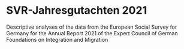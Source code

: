 # SVR-Jahresgutachten 2021

Descriptive analyses of the data from the European Social Survey for Germany for the Annual Report 2021 of the Expert Council of German Foundations on Integration and Migration

